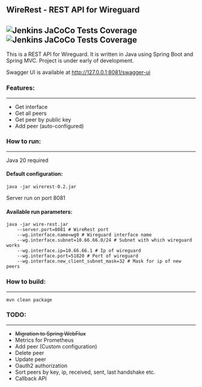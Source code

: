 ## WireRest - REST API for Wireguard 
![Jenkins JaCoCo Tests Coverage](https://img.shields.io/jenkins/build?jobUrl=http%3A%2F%2Fs2.fokidoki.su%2Fjob%2Fwg_controller_master&style=flat-square)
![Jenkins JaCoCo Tests Coverage](https://img.shields.io/jenkins/coverage/apiv4?jobUrl=http%3A%2F%2Fs2.fokidoki.su%2Fjob%2Fwg_controller&style=flat-square)
---
This is a REST API for Wireguard. It is written in Java using Spring Boot and Spring MVC. 
Project is under early of development.

Swagger UI is available at http://127.0.0.1:8081/swagger-ui 



### Features:

--- 

- Get interface 
- Get all peers 
- Get peer by public key
- Add peer (auto-configured)

### How to run:

---
Java 20 required
#### Default configuration:

```shell
java -jar wirerest-0.2.jar
```
Server run on port 8081

#### Available run parameters:
```shell
java -jar wire-rest.jar 
    --server.port=8081 # WireRest port
    --wg.interface.name=wg0 # Wireguard interface name
    --wg.interface.subnet=10.66.66.0/24 # Subnet with which wireguard works
    --wg.interface.ip=10.66.66.1 # Ip of wireguard
    --wg.interface.port=51820 # Port of wireguard
    --wg.interface.new_client_subnet_mask=32 # Mask for ip of new peers
```

### How to build:

--- 

```shell
mvn clean package
```


### TODO:

___
- ~~Migration to Spring WebFlux~~
- Metrics for Prometheus
- Add peer (Custom configuration)
- Delete peer
- Update peer
- Oauth2 authorization
- Sort peers by key, ip, received, sent, last handshake etc. 
- Callback API 
